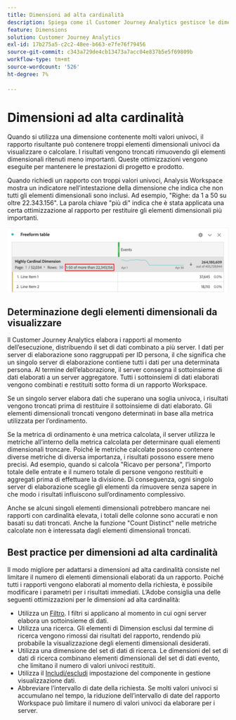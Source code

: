 ```yaml
---
title: Dimensioni ad alta cardinalità
description: Spiega come il Customer Journey Analytics gestisce le dimensioni con molti valori univoci
feature: Dimensions
solution: Customer Journey Analytics
exl-id: 17b275a5-c2c2-48ee-b663-e7fe76f79456
source-git-commit: c343a729de4cb13473a7acc04e837b5e5f69809b
workflow-type: tm+mt
source-wordcount: '526'
ht-degree: 7%

---
```


# Dimensioni ad alta cardinalità

Quando si utilizza una dimensione contenente molti valori univoci, il rapporto risultante può contenere troppi elementi dimensionali univoci da visualizzare o calcolare. I risultati vengono troncati rimuovendo gli elementi dimensionali ritenuti meno importanti. Queste ottimizzazioni vengono eseguite per mantenere le prestazioni di progetto e prodotto.

Quando richiedi un rapporto con troppi valori univoci, Analysis Workspace mostra un indicatore nell’intestazione della dimensione che indica che non tutti gli elementi dimensionali sono inclusi. Ad esempio, &quot;Righe: da 1 a 50 su oltre 22.343.156&quot;. La parola chiave &quot;più di&quot; indica che è stata applicata una certa ottimizzazione al rapporto per restituire gli elementi dimensionali più importanti.

![Tabella a forma libera in Workspace che mostra la parola chiave &quot;più di&quot; per mostrare 1-50 di più di 22.343.156](assets/high-cardinality.png)

## Determinazione degli elementi dimensionali da visualizzare

Il Customer Journey Analytics elabora i rapporti al momento dell’esecuzione, distribuendo il set di dati combinato a più server. I dati per server di elaborazione sono raggruppati per ID persona, il che significa che un singolo server di elaborazione contiene tutti i dati per una determinata persona. Al termine dell’elaborazione, il server consegna il sottoinsieme di dati elaborati a un server aggregatore. Tutti i sottoinsiemi di dati elaborati vengono combinati e restituiti sotto forma di un rapporto Workspace.

Se un singolo server elabora dati che superano una soglia univoca, i risultati vengono troncati prima di restituire il sottoinsieme di dati elaborato. Gli elementi dimensionali troncati vengono determinati in base alla metrica utilizzata per l’ordinamento.

Se la metrica di ordinamento è una metrica calcolata, il server utilizza le metriche all’interno della metrica calcolata per determinare quali elementi dimensionali troncare. Poiché le metriche calcolate possono contenere diverse metriche di diversa importanza, i risultati possono essere meno precisi. Ad esempio, quando si calcola &quot;Ricavo per persona&quot;, l’importo totale delle entrate e il numero totale di persone vengono restituiti e aggregati prima di effettuare la divisione. Di conseguenza, ogni singolo server di elaborazione sceglie gli elementi da rimuovere senza sapere in che modo i risultati influiscono sull’ordinamento complessivo.

Anche se alcuni singoli elementi dimensionali potrebbero mancare nei rapporti con cardinalità elevata, i totali delle colonne sono accurati e non basati su dati troncati. Anche la funzione &quot;Count Distinct&quot; nelle metriche calcolate non è interessata dagli elementi dimensionali troncati.

## Best practice per dimensioni ad alta cardinalità

Il modo migliore per adattarsi a dimensioni ad alta cardinalità consiste nel limitare il numero di elementi dimensionali elaborati da un rapporto. Poiché tutti i rapporti vengono elaborati al momento della richiesta, è possibile modificare i parametri per i risultati immediati. L’Adobe consiglia una delle seguenti ottimizzazioni per le dimensioni ad alta cardinalità:

* Utilizza un [Filtro](/help/components/filters/create-filters.md). I filtri si applicano al momento in cui ogni server elabora un sottoinsieme di dati.
* Utilizza una ricerca. Gli elementi di Dimension esclusi dal termine di ricerca vengono rimossi dai risultati del rapporto, rendendo più probabile la visualizzazione degli elementi dimensionali desiderati.
* Utilizza una dimensione del set di dati di ricerca. Le dimensioni del set di dati di ricerca combinano elementi dimensionali del set di dati evento, che limitano il numero di valori univoci restituiti.
* Utilizza il [Includi/escludi](/help/data-views/component-settings/include-exclude-values.md) impostazione del componente in gestione visualizzazione dati.
* Abbreviare l’intervallo di date della richiesta. Se molti valori univoci si accumulano nel tempo, la riduzione dell’intervallo di date del rapporto Workspace può limitare il numero di valori univoci da elaborare per i server.
